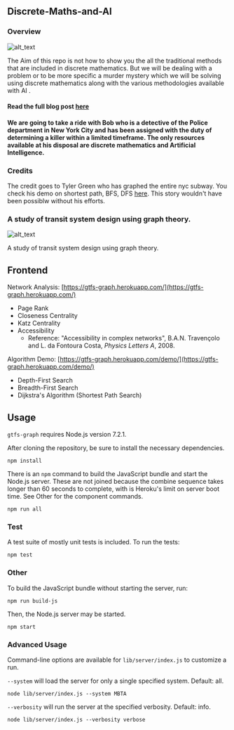## Discrete-Maths-and-AI

### Overview

![alt_text](https://images2.minutemediacdn.com/image/upload/c_fill,g_auto,h_1248,w_2220/f_auto,q_auto,w_1100/v1555429168/shape/mentalfloss/subwayprimary.png)

The Aim of this repo is not how to show you the all the traditional methods that are included in discrete mathematics. But we will be dealing with a problem or to be more specific a murder mystery which we will be solving using  discrete mathematics along with the various methodologies available with AI .
#### Read the full blog post [here](https://soumyadip1995.blogspot.com/2019/06/discrete-math-and-artificial.html?m=1https://soumyadip1995.blogspot.com/2019/06/discrete-math-and-artificial.html?m=1)
#### We are going to take a ride with Bob who is a detective of the Police department in New York City and has been assigned with the duty of  determining a killer within a limited timeframe. The only resources available at his disposal are discrete mathematics and Artificial Intelligence.

### Credits

The credit goes to Tyler Green who has graphed the entire nyc subway. You check his demo on shortest path, BFS, DFS [here](https://gtfs-graph.herokuapp.com/demo/). This story wouldn't have been possiblw without his efforts.

### A study of transit system design using graph theory.

![alt_text](https://www.nyctourist.com/images/subwaymap/subway-map-big.gif)

A study of transit system design using graph theory.

## Frontend

Network Analysis: [https://gtfs-graph.herokuapp.com/](https://gtfs-graph.herokuapp.com/)
* Page Rank
* Closeness Centrality
* Katz Centrality
* Accessibility
  * Reference: "Accessibility in complex networks", B.A.N. Travençolo and L. da Fontoura Costa, *Physics Letters A*, 2008.

Algorithm Demo: [https://gtfs-graph.herokuapp.com/demo/](https://gtfs-graph.herokuapp.com/demo/)
* Depth-First Search
* Breadth-First Search
* Dijkstra's Algorithm (Shortest Path Search)

## Usage

`gtfs-graph` requires Node.js version 7.2.1.

After cloning the repository, be sure to install the necessary dependencies.

`npm install`

There is an `npm` command to build the JavaScript bundle and start the Node.js server. These are not joined because the combine sequence takes longer than 60 seconds to complete, with is Heroku's limit on server boot time. See Other for the component commands.

`npm run all`

### Test

A test suite of mostly unit tests is included. To run the tests:

`npm test`

### Other

To build the JavaScript bundle without starting the server, run:

`npm run build-js`

Then, the Node.js server may be started.

`npm start`

### Advanced Usage

Command-line options are available for `lib/server/index.js` to customize a run.

`--system` will load the server for only a single specified system. Default: all.

`node lib/server/index.js --system MBTA`

`--verbosity` will run the server at the specified verbosity. Default: info.

`node lib/server/index.js --verbosity verbose`

